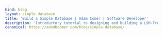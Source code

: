 ```yaml
---
kind: blog
layout: simple-database
title: 'Build a Simple Database | Adam Comer | Software Developer'
description: 'Introductory tutorial to designing and building a LSM-Tree based Key-Value Store like RocksDB'
canonical: https://adambcomer.com/blog/simple-database/
---
```

